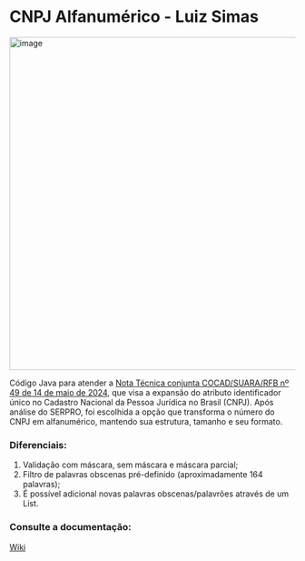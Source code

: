 # CNPJ Alfanumérico - Luiz Simas

<img width="586" alt="image" src="https://github.com/user-attachments/assets/5aa640f5-8d48-4ad9-b922-4a0aa55b5338">

Código Java para atender a [Nota Técnica conjunta COCAD/SUARA/RFB nº 49 de 14 de maio de 2024](https://github.com/luizsimas/CnpjAlfanumerico/wiki/Nota-T%C3%A9cnica-conjunta-COCAD-SUARA-RFB-n%C2%BA-49-de-14-de-maio-de-2024), que visa a expansão do atributo identificador único no Cadastro Nacional da Pessoa Jurídica no Brasil (CNPJ). Após análise do SERPRO, foi escolhida a opção que transforma o número do CNPJ em alfanumérico, mantendo sua estrutura, tamanho e seu formato.

### Diferenciais:

1. Validação com máscara, sem máscara e máscara parcial;
2. Filtro de palavras obscenas pré-definido (aproximadamente 164 palavras);
3. É possível adicional novas palavras obscenas/palavrões através de um List.

### Consulte a documentação:

[Wiki](https://github.com/luizsimas/CnpjAlfanumerico/wiki)

